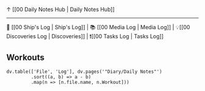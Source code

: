 ↑ [[00 Daily Notes Hub | Daily Notes Hub]] 

---

🚢 [[00 Ship's Log | Ship's Log]] | 📚 [[00 Media Log | Media Log]] | 💡[[00 Discoveries Log | Discoveries]] | ❗[[00 Tasks Log | Tasks Log]]


## Workouts


```dataviewjs
dv.table(['File', 'Log'], dv.pages('"Diary/Daily Notes"')
		 .sort((a, b) => a - b)
		 .map(n => [n.file.name, n.Workout]))
```
